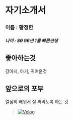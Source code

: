 자기소개서
=========
### 이름 : 황정한
##### 나이 : ~~30~~ 96년 1월 빠른년생

  
좋아하는것
---------
강아지, 아기, 귀여운것


앞으로의 포부
------------
열심히 배워서 잘 써먹도록 하는 것 

>[![Velog](https://img.shields.io/badge/Velog-20C997?style=for-the-badge&logo=velog&logoColor=white)](https://velog.io/@hwangjeonghan/posts)
